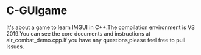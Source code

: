 # C-GUIgame
It's about a game to learn IMGUI in C++.The compilation environment is VS 2019.You can see the core documents and instructions at air_combat_demo.cpp.If you have any questions,please feel free to pull Issues.
